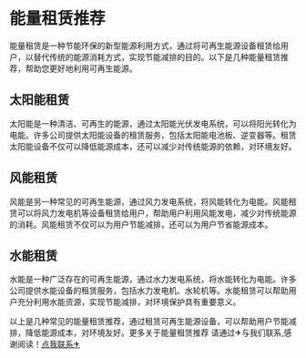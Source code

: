 # 能量租赁推荐

能量租赁是一种节能环保的新型能源利用方式，通过将可再生能源设备租赁给用户，以替代传统的能源消耗方式，实现节能减排的目的。以下是几种能量租赁推荐，帮助您更好地利用可再生能源。

## 太阳能租赁

太阳能是一种清洁、可再生的能源，通过太阳能光伏发电系统，可以将阳光转化为电能。许多公司提供太阳能设备的租赁服务，包括太阳能电池板、逆变器等。租赁太阳能设备不仅可以降低能源成本，还可以减少对传统能源的依赖，对环境友好。

## 风能租赁

风能是另一种常见的可再生能源，通过风力发电系统，将风能转化为电能。风能租赁可以将风力发电机等设备租赁给用户，帮助用户利用风能发电，减少对传统能源的消耗。风能租赁不仅可以为用户节能减排，还可以为用户节省能源成本。

## 水能租赁

水能是一种广泛存在的可再生能源，通过水力发电系统，将水能转化为电能。许多公司提供水能设备的租赁服务，包括水力发电机、水轮机等。水能租赁可以帮助用户充分利用水能资源，实现节能减排，对环境保护具有重要意义。

以上是几种常见的能量租赁推荐，通过租赁可再生能源设备，可以帮助用户节能减排，降低能源成本，对环境友好。更多关于能量租赁推荐 请通过✈与我们联系,感谢阅读！[点我联系✈](https://bbs.G208.com)